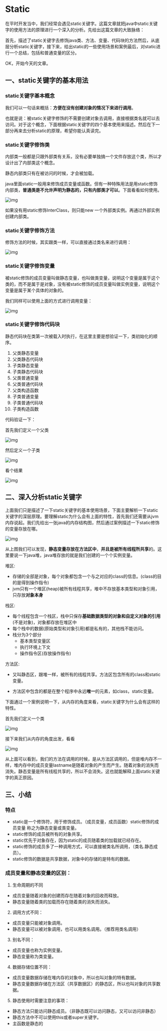 #  Static

在平时开发当中，我们经常会遇见static关键字。这篇文章就把java中static关键字的使用方法的原理进行一个深入的分析。先给出这篇文章的大致脉络：

首先，描述了static关键字去修饰java类、方法、变量、代码块的方法然后，从底层分析static关键字，接下来，给出static的一些使用场景和案例最后，对static进行一个总结，包括和普通变量的区分。

OK，开始今天的文章。



## 一、static关键字的基本用法

### static关键字基本概念

我们可以一句话来概括：**方便在没有创建对象的情况下来进行调用**。

也就是说：被static关键字修饰的不需要创建对象去调用，直接根据类名就可以去访问。对于这个概念，下面根据static关键字的四个基本使用来描述。然后在下一部分再来去分析static的原理，希望你能认真读完。

### static关键字修饰类

内部类一般都是只跟外部类有关系，没有必要单独搞一个文件存放这个类，所以才设计出了内部类这个概念。

静态内部类只有在被访问的时候，才会被加载。

java里面static一般用来修饰成员变量或函数。但有一种特殊用法是用static修饰内部类，**普通类是不允许声明为静态的，只有内部类才可以**。下面看看如何使用。

![img](static%E5%85%B3%E9%94%AE%E5%AD%97.assets/8644ebf81a4c510f633a3493cb792028d52aa567.jpeg)

如果没有用static修饰InterClass，则只能new 一个外部类实例。再通过外部实例创建内部类。

### static关键字修饰方法

修饰方法的时候，其实跟类一样，可以直接通过类名来进行调用：

![img](static%E5%85%B3%E9%94%AE%E5%AD%97.assets/4afbfbedab64034f7b86b4dc05e37c340b551d41.jpeg)



### static关键字修饰变量

被static修饰的成员变量叫做静态变量，也叫做类变量，说明这个变量是属于这个类的，而不是属于是对象，没有被static修饰的成员变量叫做实例变量，说明这个变量是属于某个具体的对象的。

我们同样可以使用上面的方式进行调用变量：

![img](static%E5%85%B3%E9%94%AE%E5%AD%97.assets/d8f9d72a6059252d0a2aeb289fbb063e5bb5b987.jpeg)

### static关键字修饰代码块

静态代码块在类第一次被载入时执行，在这里主要是想验证一下，类初始化的顺序。

1. 父类静态变量
2. 父类静态代码块
3. 子类静态变量
4. 子类静态代码块
5. 父类普通变量
6. 父类普通代码块
7. 父类构造函数
8. 子类普通变量
9. 子类普通代码块
10. 子类构造函数

代码验证一下：

首先我们定义一个父类

![img](static%E5%85%B3%E9%94%AE%E5%AD%97.assets/faf2b2119313b07ed299fae9a6f7942696dd8cd4.jpeg)

然后定义一个子类

![img](static%E5%85%B3%E9%94%AE%E5%AD%97.assets/37d3d539b6003af36f87b1b99f0ac3591138b6cb.jpeg)

看个结果

![img](static%E5%85%B3%E9%94%AE%E5%AD%97.assets/d009b3de9c82d158c5bd9c3e2a2a1cddbc3e4223.jpeg)



## 二、深入分析static关键字

上面我们只是描述了一下static关键字的基本使用场景，下面主要解析一下static关键字的深层原理。要理解static为什么会有上面的特性，首先我们还需要从jvm内存说起。我们先给出一张java的内存结构图，然后通过案例描述一下static修饰的变量存放在哪。

![img](static%E5%85%B3%E9%94%AE%E5%AD%97.assets/024f78f0f736afc33409f1471839eec1b74512b4.jpeg)

从上图我们可以发现，**静态变量存放在方法区中**，**并且是被所有线程所共享**的。这里要说一下java堆，java堆存放的就是我们创建的一个个实例变量。

堆区:

- 存储的全部是对象，每个对象都包含一个与之对应的class的信息。(class的目的是得到操作指令)
- jvm只有一个堆区(heap)被所有线程共享，堆中不存放基本类型和对象引用，只存放**对象本身**

栈区:

- 每个线程包含一个栈区，栈中只保存**基础数据类型的对象和自定义对象的引用**(不是对象)，对象都存放在堆区中
- 每个栈中的数据(原始类型和对象引用)都是私有的，其他栈不能访问。
- 栈分为3个部分
  - 基本类型变量区
  - 执行环境上下文
  - 操作指令区(存放操作指令)

方法区:

- 又叫静态区，跟堆一样，被所有的线程共享。方法区包含所有的class和static变量。

- 方法区中包含的都是在整个程序中永远**唯一**的元素，如class，static变量。

下面通过一个案例说明一下，从内存的角度来看，static关键字为什么会有这样的特性。

首先我们定义一个类

![img](static%E5%85%B3%E9%94%AE%E5%AD%97.assets/359b033b5bb5c9ea023ba6fe7e19b3053bf3b38c.jpeg)

接下来我们从内存的角度出发，看看

![img](static%E5%85%B3%E9%94%AE%E5%AD%97.assets/f3d3572c11dfa9ec028d9199c8f0f206908fc147.jpeg)

从上面可以看到，我们的方法在调用的时候，是从方法区调用的，但是堆内存不一样，堆内存中的成员变量lastname是随着对象的产生而产生。随着对象的消失而消失。静态变量是所有线程共享的，所以不会消失。这也就能解释上面static关键字的真正原因。



## 三、小结

### **特点**

- static是一个修饰符，用于修饰成员。（成员变量，成员函数）static修饰的成员变量 称之为静态变量或类变量。
- static修饰的成员被所有的对象共享。
- static优先于对象存在，因为static的成员随着类的加载就已经存在。
- static修饰的成员多了一种调用方式，可以直接被类名所调用，（类名.静态成员）。
- static修饰的数据是共享数据，对象中的存储的是特有的数据。

### **成员变量和静态变量的区别**：

1. 生命周期的不同

- 成员变量随着对象的创建而存在随着对象的回收而释放。
- 静态变量随着类的加载而存在随着类的消失而消失。

2. 调用方式不同：

- 成员变量只能被对象调用。
- 静态变量可以被对象调用，也可以用类名调用。（推荐用类名调用）

3. 别名不同：

- 成员变量也称为实例变量。
- 静态变量称为类变量。

4. 数据存储位置不同：

- 成员变量数据存储在堆内存的对象中，所以也叫对象的特有数据。
- 静态变量数据存储在方法区（共享数据区）的静态区，所以也叫对象的共享数据。

5. 静态使用时需要注意的事项：

- 静态方法只能访问静态成员。（非静态既可以访问静态，又可以访问非静态）
- 静态方法中不可以使用this或者super关键字。
- 主函数是静态的